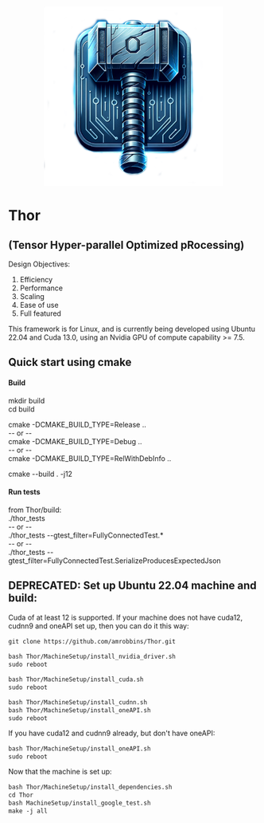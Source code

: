 <div align="center">
<img src="logo.png" title="Thor" alt="Tensor Hyper-Parallel Optimized pRocessing" width="360" height="360">
</div>

# Thor
## (Tensor Hyper-parallel Optimized pRocessing)

Design Objectives:
1. Efficiency
2. Performance
3. Scaling
4. Ease of use
5. Full featured

This framework is for Linux, and is currently being developed using Ubuntu 22.04 and Cuda 13.0, using an Nvidia GPU of compute capability >= 7.5.

## Quick start using cmake

#### Build
mkdir build  
cd build  

cmake -DCMAKE_BUILD_TYPE=Release ..  
-- or --  
cmake -DCMAKE_BUILD_TYPE=Debug ..  
-- or --  
cmake -DCMAKE_BUILD_TYPE=RelWithDebInfo ..  

cmake --build . -j12

#### Run tests

from Thor/build:  
./thor_tests    
-- or --  
./thor_tests --gtest_filter=FullyConnectedTest.*  
-- or --  
./thor_tests --gtest_filter=FullyConnectedTest.SerializeProducesExpectedJson

## DEPRECATED: Set up Ubuntu 22.04 machine and build:

Cuda of at least 12 is supported. If your machine does not have cuda12, cudnn9 and oneAPI set up, then you can do it this way:

```shell
git clone https://github.com/amrobbins/Thor.git
```

```shell
bash Thor/MachineSetup/install_nvidia_driver.sh
sudo reboot
```

```shell
bash Thor/MachineSetup/install_cuda.sh
sudo reboot
```

```shell
bash Thor/MachineSetup/install_cudnn.sh
bash Thor/MachineSetup/install_oneAPI.sh
sudo reboot
```

If you have cuda12 and cudnn9 already, but don't have oneAPI:

```shell
bash Thor/MachineSetup/install_oneAPI.sh
sudo reboot
```

Now that the machine is set up:

```shell
bash Thor/MachineSetup/install_dependencies.sh
cd Thor
bash MachineSetup/install_google_test.sh
make -j all
```
